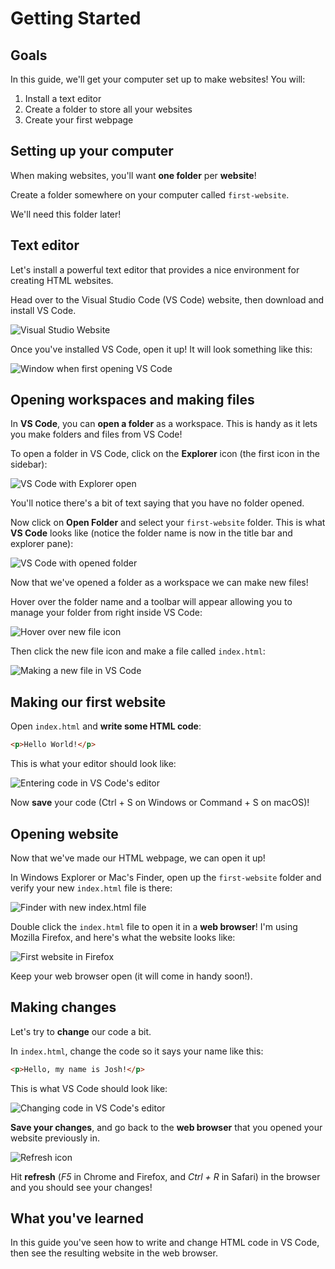 # Getting Started

## Goals
In this guide, we'll get your computer set up to make websites! You will:

1. Install a text editor
2. Create a folder to store all your websites
3. Create your first webpage

## Setting up your computer
When making websites, you'll want **one folder** per **website**!

Create a folder somewhere on your computer called `first-website`.

We'll need this folder later!

## Text editor
Let's install a powerful text editor that provides a nice environment for creating HTML websites.

Head over to the Visual Studio Code (VS Code) website, then download and install VS Code.

![Visual Studio Website](images/visual-studio-code-website.png)

Once you've installed VS Code, open it up! It will look something like this:

![Window when first opening VS Code](images/vs-code-first-start.png)


## Opening workspaces and making files
In **VS Code**, you can **open a folder** as a workspace. This is handy as it lets you make folders and files from VS Code!

To open a folder in VS Code, click on the **Explorer** icon (the first icon in the sidebar): 

![VS Code with Explorer open](images/vs-code-toolbar-selected.png)

You'll notice there's a bit of text saying that you have no folder opened.

Now click on **Open Folder** and select your `first-website` folder. This is what **VS Code** looks like (notice the folder name is now in the title bar and explorer pane):

![VS Code with opened folder](images/vs-code-opened-folder.png)

Now that we've opened a folder as a workspace we can make new files!

Hover over the folder name and a toolbar will appear allowing you to manage your folder from right inside VS Code:

![Hover over new file icon](images/vs-code-hover-new-file.png)

Then click the new file icon and make a file called `index.html`:

![Making a new file in VS Code](images/vs-code-make-new-file.png)

## Making our first website
Open `index.html` and **write some HTML code**:

```html
<p>Hello World!</p>
```

This is what your editor should look like:

![Entering code in VS Code's editor](images/vs-code-enter-code.png)

Now **save** your code (Ctrl + S on Windows or Command + S on macOS)!

## Opening website
Now that we've made our HTML webpage, we can open it up! 

In Windows Explorer or Mac's Finder, open up the `first-website` folder and verify your new `index.html` file is there: 

![Finder with new index.html file](images/finder.png)

Double click the `index.html` file to open it in a **web browser**! I'm using Mozilla Firefox, and here's what the website looks like:

![First website in Firefox](images/browser.png)

Keep your web browser open (it will come in handy soon!).

## Making changes
Let's try to **change** our code a bit.

In `index.html`, change the code so it says your name like this:

```html
<p>Hello, my name is Josh!</p>
```

This is what VS Code should look like:

![Changing code in VS Code's editor](images/vs-code-changing-code.png)

**Save your changes**, and go back to the **web browser** that you opened your website previously in.

![Refresh icon](images/md-icon-refresh.png)

Hit **refresh** (*F5* in Chrome and Firefox, and *Ctrl + R* in Safari) in the browser and you should see your changes!

## What you've learned
In this guide you've seen how to write and change HTML code in VS Code, then see the resulting website in the web browser.